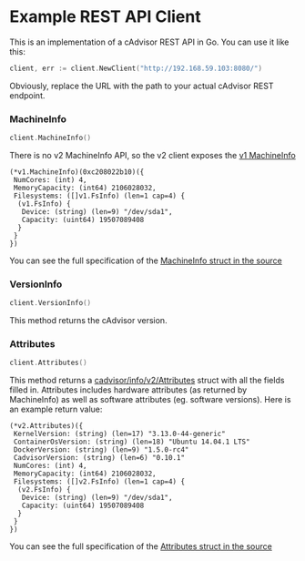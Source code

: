 # Example REST API Client

This is an implementation of a cAdvisor REST API in Go.  You can use it like this:

```go
client, err := client.NewClient("http://192.168.59.103:8080/")
```

Obviously, replace the URL with the path to your actual cAdvisor REST endpoint.


### MachineInfo

```go
client.MachineInfo()
```

There is no v2 MachineInfo API, so the v2 client exposes the [v1 MachineInfo](https://github.com/QubitPi/cadvisor/blob/master/info/v1/machine.go#L131)

```
(*v1.MachineInfo)(0xc208022b10)({
 NumCores: (int) 4,
 MemoryCapacity: (int64) 2106028032,
 Filesystems: ([]v1.FsInfo) (len=1 cap=4) {
  (v1.FsInfo) {
   Device: (string) (len=9) "/dev/sda1",
   Capacity: (uint64) 19507089408
  }
 }
})
```

You can see the full specification of the [MachineInfo struct in the source](https://github.com/QubitPi/cadvisor/blob/master/info/v1/machine.go#L131)

### VersionInfo

```go
client.VersionInfo()
```

This method returns the cAdvisor version.

### Attributes

```go
client.Attributes()
```

This method returns a [cadvisor/info/v2/Attributes](https://github.com/QubitPi/cadvisor/blob/master/info/v2/machine.go#L24) struct with all the fields filled in. Attributes includes hardware attributes (as returned by MachineInfo) as well as software attributes (eg. software versions). Here is an example return value:

```
(*v2.Attributes)({
 KernelVersion: (string) (len=17) "3.13.0-44-generic"
 ContainerOsVersion: (string) (len=18) "Ubuntu 14.04.1 LTS"
 DockerVersion: (string) (len=9) "1.5.0-rc4"
 CadvisorVersion: (string) (len=6) "0.10.1"
 NumCores: (int) 4,
 MemoryCapacity: (int64) 2106028032,
 Filesystems: ([]v2.FsInfo) (len=1 cap=4) {
  (v2.FsInfo) {
   Device: (string) (len=9) "/dev/sda1",
   Capacity: (uint64) 19507089408
  }
 }
})
```

You can see the full specification of the [Attributes struct in the source](https://github.com/QubitPi/cadvisor/blob/master/info/v2/machine.go#L24)


